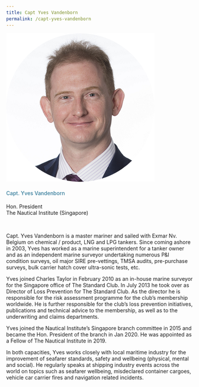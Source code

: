 ```yaml
---
title: Capt Yves Vandenborn
permalink: /capt-yves-vandenborn
---
```

<div class="row">
            <div class="col is-3">
              <img src="images/speakers/YvesVandenborn.png">
            </div>
            <div class="col is-9 speaker-details">
              <h4>Capt. Yves Vandenborn</h4>
<p>Hon. President<br>
The Nautical Institute (Singapore)</p><br>
<p>Capt. Yves Vandenborn is a master mariner and sailed with Exmar Nv. Belgium on chemical / product, LNG and LPG tankers. Since coming ashore in 2003, Yves has worked as a marine superintendent for a tanker owner and as an independent marine surveyor undertaking numerous P&I condition surveys, oil major SIRE pre-vettings, TMSA audits, pre-purchase surveys, bulk carrier hatch cover ultra-sonic tests, etc.</p>
<p>
Yves joined Charles Taylor in February 2010 as an in-house marine surveyor for the Singapore office of The Standard Club. In July 2013 he took over as Director of Loss Prevention for The Standard Club. As the director he is responsible for the risk assessment programme for the club’s membership worldwide. He is further responsible for the club’s loss prevention initiatives, publications and technical advice to the membership, as well as to the underwriting and claims departments.</p>
<p>
Yves joined the Nautical Institute’s Singapore branch committee in 2015 and became the Hon. President of the branch in Jan 2020. He was appointed as a Fellow of The Nautical Institute in 2019.</p>
<p>
In both capacities, Yves works closely with local maritime industry for the improvement of seafarer standards, safety and wellbeing (physical, mental and social). He regularly speaks at shipping industry events across the world on topics such as seafarer wellbeing, misdeclared container cargoes, vehicle car carrier fires and navigation related incidents.
</p>
            </div>
          </div> 
					
<style type="text/css"> 
    .is-left{
      text-align: left;
    }
    h4{
      font-weight: 500; 
      color: #337B9A !important;
    }
     .speaker-details p { text-align: justified; }
  </style>